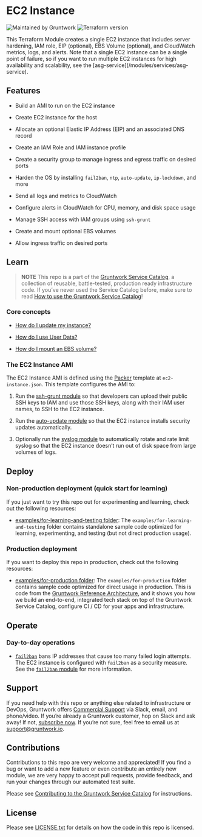 # EC2 Instance

![Maintained by Gruntwork](https://img.shields.io/badge/maintained%20by-gruntwork.io-%235849a6.svg)
![Terraform version](https://img.shields.io/badge/tf-%3E%3D1.0.0-blue.svg)

This Terraform Module creates a single EC2 instance that includes server hardening, IAM role, EIP (optional), EBS Volume (optional), and CloudWatch metrics, logs, and alerts. Note that a single EC2 instance can be a single point of failure, so if you want to run multiple EC2 instances for high availability and scalability, see the \[asg-service\](/modules/services/asg-service).

## Features

- Build an AMI to run on the EC2 instance

- Create EC2 instance for the host

- Allocate an optional Elastic IP Address (EIP) and an associated DNS record

- Create an IAM Role and IAM instance profile

- Create a security group to manage ingress and egress traffic on desired ports

- Harden the OS by installing `fail2ban`, `ntp`, `auto-update`, `ip-lockdown`, and more

- Send all logs and metrics to CloudWatch

- Configure alerts in CloudWatch for CPU, memory, and disk space usage

- Manage SSH access with IAM groups using `ssh-grunt`

- Create and mount optional EBS volumes

- Allow ingress traffic on desired ports

## Learn

> **NOTE**
This repo is a part of the [Gruntwork Service Catalog](https://github.com/gruntwork-io/terraform-aws-service-catalog/), a collection of reusable, battle-tested, production ready infrastructure code. If you’ve never used the Service Catalog before, make
sure to read [How to use the Gruntwork Service Catalog](https://docs.gruntwork.io/reference/services/intro/overview)!

### Core concepts

- [How do I update my instance?](core-concepts.md#how-do-i-update-my-instance)

- [How do I use User Data?](core-concepts.md#how-do-i-use-user-data)

- [How do I mount an EBS volume?](core-concepts.md#how-do-i-mount-an-ebs-volume)

### The EC2 Instance AMI

The EC2 Instance AMI is defined using the [Packer](https://www.packer.io/) template at `ec2-instance.json`.
This template configures the AMI to:

1. Run the [ssh-grunt module](https://github.com/gruntwork-io/terraform-aws-security/tree/master/modules/ssh-grunt) so that developers can upload their public SSH keys to IAM and use those SSH keys, along with their IAM user names, to SSH to the EC2 instance.

2. Run the [auto-update module](https://github.com/gruntwork-io/terraform-aws-security/tree/master/modules/auto-update) so that the EC2 instance installs security updates automatically.

3. Optionally run the [syslog module](https://github.com/gruntwork-io/terraform-aws-monitoring/tree/master/modules/logs/syslog) to automatically rotate and rate limit syslog so that the EC2 instance doesn’t run out of disk space from large volumes of logs.

## Deploy

### Non-production deployment (quick start for learning)

If you just want to try this repo out for experimenting and learning, check out the following resources:

- [examples/for-learning-and-testing folder](/examples/for-learning-and-testing): The `examples/for-learning-and-testing` folder contains standalone sample code optimized for learning, experimenting, and testing (but not direct production usage).

### Production deployment

If you want to deploy this repo in production, check out the following resources:

- [examples/for-production folder](/examples/for-production): The `examples/for-production` folder contains sample code optimized for direct usage in production. This is code from the [Gruntwork Reference Architecture](https://gruntwork.io/reference-architecture), and it shows you how we build an end-to-end, integrated tech stack on top of the Gruntwork Service Catalog, configure CI / CD for your apps and infrastructure.

## Operate

### Day-to-day operations

- [`fail2ban`](https://github.com/fail2ban/fail2ban) bans IP addresses that cause too many failed login attempts. The EC2 instance is configured with `fail2ban` as a security measure. See the [`fail2ban` module](https://github.com/gruntwork-io/terraform-aws-security/tree/master/modules/fail2ban) for more information.

## Support

If you need help with this repo or anything else related to infrastructure or DevOps, Gruntwork offers [Commercial Support](https://gruntwork.io/support/) via Slack, email, and phone/video. If you’re already a Gruntwork customer, hop on Slack and ask away! If not, [subscribe now](https://www.gruntwork.io/pricing/). If you’re not sure,
feel free to email us at <support@gruntwork.io>.

## Contributions

Contributions to this repo are very welcome and appreciated! If you find a bug or want to add a new feature or even
contribute an entirely new module, we are very happy to accept pull requests, provide feedback, and run your changes
through our automated test suite.

Please see [Contributing to the Gruntwork Service Catalog](https://gruntwork.io/guides/foundations/how-to-use-gruntwork-infrastructure-as-code-library#_contributing_to_the_gruntwork_infrastructure_as_code_library)
for instructions.

## License

Please see [LICENSE.txt](/LICENSE.txt) for details on how the code in this repo is licensed.
